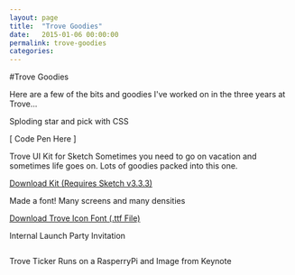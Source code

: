 ```yaml
---
layout: page
title:  "Trove Goodies"
date:   2015-01-06 00:00:00
permalink: trove-goodies
categories:
---
```


#Trove Goodies

Here are a few of the bits and goodies I've worked on in the three years at Trove...

Sploding star and pick with CSS

[ Code Pen Here ]

Trove UI Kit for Sketch
Sometimes you need to go on vacation and sometimes life goes on. Lots of goodies packed into this one.

<a href="assets/UIKit.zip">Download Kit (Requires Sketch v3.3.3)</a>

Made a font!
Many screens and many densities

<a href="assets/TroveIcons.zip">Download Trove Icon Font (.ttf File)</a>

Internal Launch Party Invitation

<img src="">

Trove Ticker
Runs on a RasperryPi and
Image from Keynote

<img src="">
